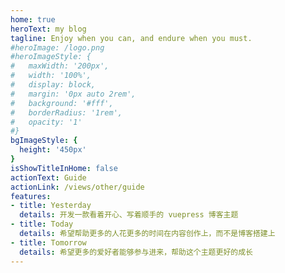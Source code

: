 ```yaml
---
home: true
heroText: my blog
tagline: Enjoy when you can, and endure when you must.
#heroImage: /logo.png
#heroImageStyle: {
#   maxWidth: '200px',
#   width: '100%',
#   display: block,
#   margin: '0px auto 2rem',
#   background: '#fff',
#   borderRadius: '1rem',
#   opacity: '1'
#}
bgImageStyle: {
  height: '450px'
}
isShowTitleInHome: false
actionText: Guide
actionLink: /views/other/guide
features:
- title: Yesterday
  details: 开发一款看着开心、写着顺手的 vuepress 博客主题
- title: Today
  details: 希望帮助更多的人花更多的时间在内容创作上，而不是博客搭建上
- title: Tomorrow
  details: 希望更多的爱好者能够参与进来，帮助这个主题更好的成长
---
```

